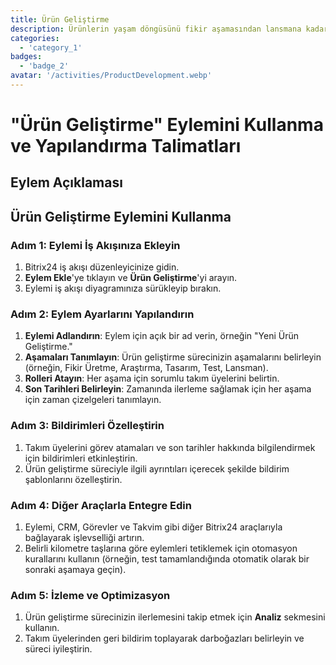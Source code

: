 ```yaml
---
title: Ürün Geliştirme
description: Ürünlerin yaşam döngüsünü fikir aşamasından lansmana kadar yönetin.
categories: 
  - 'category_1'
badges: 
  - 'badge_2'
avatar: '/activities/ProductDevelopment.webp'
---
```

# "Ürün Geliştirme" Eylemini Kullanma ve Yapılandırma Talimatları

## Eylem Açıklaması

## Ürün Geliştirme Eylemini Kullanma

### Adım 1: Eylemi İş Akışınıza Ekleyin
1. Bitrix24 iş akışı düzenleyicinize gidin.
2. **Eylem Ekle**'ye tıklayın ve **Ürün Geliştirme**'yi arayın.
3. Eylemi iş akışı diyagramınıza sürükleyip bırakın.

### Adım 2: Eylem Ayarlarını Yapılandırın
1. **Eylemi Adlandırın**: Eylem için açık bir ad verin, örneğin "Yeni Ürün Geliştirme."
2. **Aşamaları Tanımlayın**: Ürün geliştirme sürecinizin aşamalarını belirleyin (örneğin, Fikir Üretme, Araştırma, Tasarım, Test, Lansman).
3. **Rolleri Atayın**: Her aşama için sorumlu takım üyelerini belirtin.
4. **Son Tarihleri Belirleyin**: Zamanında ilerleme sağlamak için her aşama için zaman çizelgeleri tanımlayın.

### Adım 3: Bildirimleri Özelleştirin
1. Takım üyelerini görev atamaları ve son tarihler hakkında bilgilendirmek için bildirimleri etkinleştirin.
2. Ürün geliştirme süreciyle ilgili ayrıntıları içerecek şekilde bildirim şablonlarını özelleştirin.

### Adım 4: Diğer Araçlarla Entegre Edin
1. Eylemi, CRM, Görevler ve Takvim gibi diğer Bitrix24 araçlarıyla bağlayarak işlevselliği artırın.
2. Belirli kilometre taşlarına göre eylemleri tetiklemek için otomasyon kurallarını kullanın (örneğin, test tamamlandığında otomatik olarak bir sonraki aşamaya geçin).

### Adım 5: İzleme ve Optimizasyon
1. Ürün geliştirme sürecinizin ilerlemesini takip etmek için **Analiz** sekmesini kullanın.
2. Takım üyelerinden geri bildirim toplayarak darboğazları belirleyin ve süreci iyileştirin.
